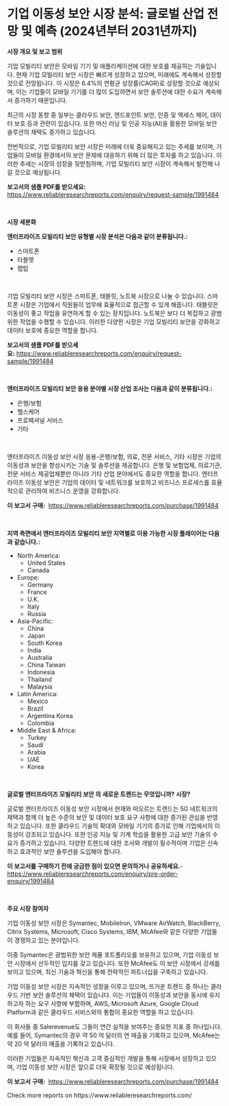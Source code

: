 <p><h1>기업 이동성 보안 시장 분석: 글로벌 산업 전망 및 예측 (2024년부터 2031년까지)</h1></p><p><strong>시장 개요 및 보고 범위</strong></p>
<p><p>기업 모빌리티 보안은 모바일 기기 및 애플리케이션에 대한 보호를 제공하는 기술입니다. 현재 기업 모빌리티 보안 시장은 빠르게 성장하고 있으며, 미래에도 계속해서 성장할 것으로 전망됩니다. 이 시장은 6.4%의 연평균 성장률(CAGR)로 성장할 것으로 예상되며, 이는 기업들이 모바일 기기를 더 많이 도입하면서 보안 솔루션에 대한 수요가 계속해서 증가하기 때문입니다.</p><p>최근의 시장 동향 중 일부는 클라우드 보안, 엔드포인트 보안, 인증 및 액세스 제어, 데이터 보호 등과 관련이 있습니다. 또한 머신 러닝 및 인공 지능(AI)을 활용한 모바일 보안 솔루션의 채택도 증가하고 있습니다.</p><p>전반적으로, 기업 모빌리티 보안 시장은 미래에 더욱 중요해지고 있는 추세를 보이며, 기업들이 모바일 환경에서의 보안 문제에 대응하기 위해 더 많은 투자를 하고 있습니다. 이러한 추세는 시장의 성장을 뒷받침하며, 기업 모빌리티 보안 시장이 계속해서 발전해 나갈 것으로 예상됩니다.</p></p>
<p><strong>보고서의 샘플 PDF를 받으세요:</strong> <a href="https://www.reliableresearchreports.com/enquiry/request-sample/1991484">https://www.reliableresearchreports.com/enquiry/request-sample/1991484</a></p>
<p>&nbsp;</p>
<p><strong>시장 세분화</strong></p>
<p><strong>엔터프라이즈 모빌리티 보안 유형별 시장 분석은 다음과 같이 분류됩니다.:</strong></p>
<p><ul><li>스마트폰</li><li>타블렛</li><li>랩탑</li></ul></p>
<p>&nbsp;</p>
<p><p>기업 모빌리티 보안 시장은 스마트폰, 태블릿, 노트북 시장으로 나눌 수 있습니다. 스마트폰 시장은 기업에서 직원들이 업무에 효율적으로 접근할 수 있게 해줍니다. 태블릿은 이동성이 좋고 작업을 유연하게 할 수 있는 장치입니다. 노트북은 보다 더 복잡하고 광범위한 작업을 수행할 수 있습니다. 이러한 다양한 시장은 기업 모빌리티 보안을 강화하고 데이터 보호에 중요한 역할을 합니다.</p></p>
<p><strong>보고서의 샘플 PDF를 받으세요:</strong>&nbsp;<a href="https://www.reliableresearchreports.com/enquiry/request-sample/1991484">https://www.reliableresearchreports.com/enquiry/request-sample/1991484</a></p>
<p>&nbsp;</p>
<p><strong> 엔터프라이즈 모빌리티 보안 응용 분야별 시장 산업 조사는 다음과 같이 분류됩니다.:</strong></p>
<p><ul><li>은행/보험</li><li>헬스케어</li><li>프로페셔널 서비스</li><li>기타</li></ul></p>
<p>&nbsp;</p>
<p><p>엔터프라이즈 이동성 보안 시장 응용-은행/보험, 의료, 전문 서비스, 기타 시장은 기업의 이동성과 보안을 향상시키는 기술 및 솔루션을 제공합니다. 은행 및 보험업체, 의료기관, 전문 서비스 제공업체뿐만 아니라 기타 산업 분야에서도 중요한 역할을 합니다. 엔터프라이즈 이동성 보안은 기업의 데이터 및 네트워크를 보호하고 비즈니스 프로세스를 효율적으로 관리하여 비즈니스 운영을 강화합니다.</p></p>
<p><strong>이 보고서 구매:</strong>&nbsp; <a href="https://www.reliableresearchreports.com/purchase/1991484">https://www.reliableresearchreports.com/purchase/1991484</a></p>
<p>&nbsp;</p>
<p><strong>지역 측면에서 엔터프라이즈 모빌리티 보안 지역별로 이용 가능한 시장 플레이어는 다음과 같습니다.:</strong></p>
<p><ul>
    <li>
        North America:
        <ul>
            <li>United States</li>
            <li>Canada</li>
        </ul>
    </li>
    <li>
        Europe:
        <ul>
            <li>Germany</li>
            <li>France</li>
            <li>U.K.</li>
            <li>Italy</li>
            <li>Russia</li>
        </ul>
    </li>
    <li>
        Asia-Pacific:
        <ul>
            <li>China</li>
            <li>Japan</li>
            <li>South Korea</li>
            <li>India</li>
            <li>Australia</li>
            <li>China Taiwan</li>
            <li>Indonesia</li>
            <li>Thailand</li>
            <li>Malaysia</li>
        </ul>
    </li>
    <li>
        Latin America:
        <ul>
            <li>Mexico</li>
            <li>Brazil</li>
            <li>Argentina Korea</li>
            <li>Colombia</li>
        </ul>
    </li>
    <li>
        Middle East & Africa:
        <ul>
            <li>Turkey</li>
            <li>Saudi</li>
            <li>Arabia</li>
            <li>UAE</li>
            <li>Korea</li>
        </ul>
    </li>
    </ul></p>
<p>&nbsp;</p>
<p><strong>글로벌 엔터프라이즈 모빌리티 보안 의 새로운 트렌드는 무엇입니까? 시장?</strong></p>
<p><p>글로벌 엔터프라이즈 이동성 보안 시장에서 현재와 떠오르는 트렌드는 5G 네트워크의 채택과 함께 더 높은 수준의 보안 및 데이터 보호 요구 사항에 대한 증가된 관심을 반영하고 있습니다. 또한 클라우드 기술의 확대와 모바일 기기의 증가로 인해 기업에서의 이동성이 강조되고 있습니다. 또한 인공 지능 및 기계 학습을 활용한 고급 보안 기술의 수요가 증가하고 있습니다. 다양한 트렌드에 대한 조사와 개발이 필수적이며 기업은 신속하고 효과적인 보안 솔루션을 도입해야 합니다.</p></p>
<p><strong>이 보고서를 구매하기 전에 궁금한 점이 있으면 문의하거나 공유하세요.</strong>- <a href="https://www.reliableresearchreports.com/enquiry/pre-order-enquiry/1991484">https://www.reliableresearchreports.com/enquiry/pre-order-enquiry/1991484</a></p>
<p>&nbsp;</p>
<p><strong>주요 시장 참여자</strong></p>
<p><p>기업 이동성 보안 시장은 Symantec, MobileIron, VMware AirWatch, BlackBerry, Citrix Systems, Microsoft, Cisco Systems, IBM, McAfee와 같은 다양한 기업들이 경쟁하고 있는 분야입니다.</p><p>이중 Symantec은 광범위한 보안 제품 포트폴리오를 보유하고 있으며, 기업 이동성 보안 시장에서 선두적인 입지를 갖고 있습니다. 또한 McAfee도 이 보안 시장에서 강세를 보이고 있으며, 최신 기술과 혁신을 통해 전략적인 파트너십을 구축하고 있습니다.</p><p>기업 이동성 보안 시장은 지속적인 성장을 이루고 있으며, 뜨거운 트렌드 중 하나는 클라우드 기반 보안 솔루션의 채택이 있습니다. 이는 기업들이 이동성과 보안을 동시에 유지하고자 하는 요구 사항에 부합하며, AWS, Microsoft Azure, Google Cloud Platform과 같은 클라우드 서비스와의 통합이 중요한 역할을 하고 있습니다.</p><p>이 회사들 중 Salerevenue도 그들이 연간 실적을 보여주는 중요한 지표 중 하나입니다. 예를 들어, Symantec의 경우 약 50 억 달러의 연 매출을 기록하고 있으며, McAfee는 약 20 억 달러의 매출을 기록하고 있습니다.</p><p>이러한 기업들은 지속적인 혁신과 고객 중심적인 개발을 통해 시장에서 성장하고 있으며, 기업 이동성 보안 시장은 앞으로 더욱 확장될 것으로 예상됩니다.</p></p>
<p><strong>이 보고서 구매:</strong>&nbsp;&nbsp;<a href="https://www.reliableresearchreports.com/purchase/1991484">https://www.reliableresearchreports.com/purchase/1991484</a></p>
<p>Check more reports on https://www.reliableresearchreports.com/</p>
